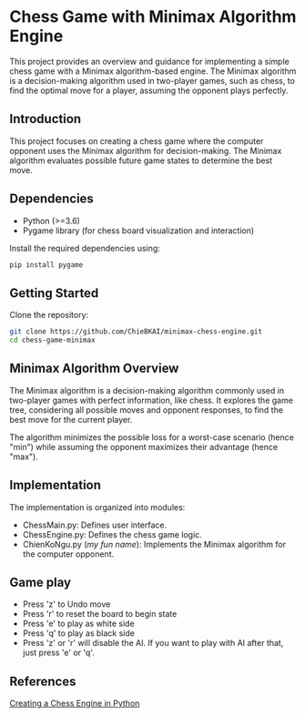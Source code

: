 # Chess Game with Minimax Algorithm Engine
This project provides an overview and guidance for implementing a simple chess game with a Minimax algorithm-based engine. The Minimax algorithm is a decision-making algorithm used in two-player games, such as chess, to find the optimal move for a player, assuming the opponent plays perfectly.

## Introduction
This project focuses on creating a chess game where the computer opponent uses the Minimax algorithm for decision-making. The Minimax algorithm evaluates possible future game states to determine the best move.

## Dependencies
- Python (>=3.6)
- Pygame library (for chess board visualization and interaction)

Install the required dependencies using:
```bash
pip install pygame
```

## Getting Started
Clone the repository:
```bash
git clone https://github.com/ChieBKAI/minimax-chess-engine.git
cd chess-game-minimax
```

## Minimax Algorithm Overview
The Minimax algorithm is a decision-making algorithm commonly used in two-player games with perfect information, like chess. It explores the game tree, considering all possible moves and opponent responses, to find the best move for the current player.

The algorithm minimizes the possible loss for a worst-case scenario (hence "min") while assuming the opponent maximizes their advantage (hence "max").

## Implementation
The implementation is organized into modules:

- ChessMain.py: Defines user interface.
- ChessEngine.py: Defines the chess game logic. 
- ChienKoNgu.py (*my fun name*): Implements the Minimax algorithm for the computer opponent.

## Game play
- Press 'z' to Undo move
- Press 'r' to reset the board to begin state
- Press 'e' to play as white side
- Press 'q' to play as black side
- Press 'z' or 'r' will disable the AI. If you want to play with AI after that, just press 'e' or 'q'.

## References
[Creating a Chess Engine in Python](https://www.youtube.com/playlist?list=PLBwF487qi8MGU81nDGaeNE1EnNEPYWKY_)

